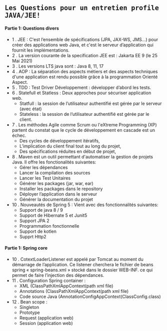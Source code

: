## <samp>Les Questions pour un entretien profile JAVA/JEE!</samp>

#### Partie 1: Questions divers

- 1 . JEE : C'est l’ensemble de spécifications (JPA, JAX-WS, JMS...) pour créer des applications web Java, et c'est le serveur d’application qui fournit les implémentations.
- 2 . La version courante de la specification JEE est : Jakarta EE 9 (le 25 Mai 2021)
- 3 .	Les versions LTS java sont : Java 8, 11, 17
- 4 .	AOP : La séparation des aspects métiers et des aspects techniques d'une application est rendu possible grâce à la programmation Orienté Aspect.
- 5 .	TDD : Test Driver Développement : développer d’abord les tests.
- 6 .	Statefull et Statless : Deux approches pour sécuriser application web.
  *  Statfull : la session de l’utilisateur authentifié est gérée par le serveur (avec état)
  *  Stateless : la session de l’utilisateur authentifié est gérée par le client.
- 7 .	Les méthodes Agile comme Scrum ou l'eXtreme Programming (XP) partent du constat que le cycle de développement en cascade est un échec.
  *  Des cycles de développement itératifs,
  *  L’implication du client final tout au long du projet,
  *  Des spécifications réduites en début de projet,
- 8 .	Maven est un outil permettant d'automatiser la gestion de projets Java. Il offre les fonctionalités suivantes: 
  *   Gérer les dépendances
  *   Lancer la compilation des sources
  *   Lancer les Test Unitaires
  *   Générer les packages (jar, war, ear)
  *   Installer les packages dans le repository 
  *   Déployer l’application dans le serveur 
  *   Générer la documentation du projet	
- 10 .	Nouveautés de Spring 5 : Vient avec des fonctionnalités suivantes:
  *  Support de java 8 / 9
  *  Support de Hibernate 5 et Junit5
  *  Support JPA 2
  *  Programmation fonctionnelle
  *  Support de kotlen
  *  Supprt Http2
#### Partie 1: Spring core
- 10 .	CotextLoaderListener est appelé par Tomcat au moment du démarrage de l’application. Ce listener cherchera le fichier de beans spring « spring-beans.xml » stocké dans le dossier WEB-INF. ce qui permet de faire l’injection des dépendances.
- 11 .	Configuration  Spring container :
  *  XML (ClassPathXmlAppContext(path xml file)
  *  Annotations (ClassPathXmlAppContext(path xml file)
  *  Code source Java (AnnotationConfigAppContext(ClassConfig.class)
- 12 .	Bean scope :
  *  Singleton
  *  Prototype
  *  Request (application web)
  *  Session (application web)


